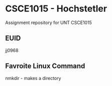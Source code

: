 # CSCE1015 - Hochstetler
Assignment repository for UNT CSCE1015
## EUID
jj0968
## Favroite Linux Command
nmkdir - makes a directory

